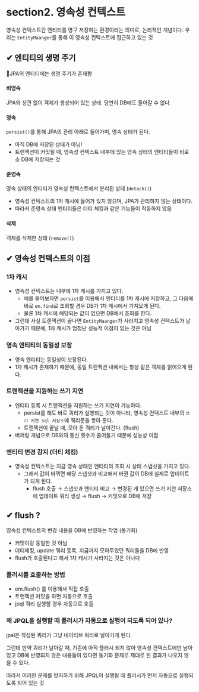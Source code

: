 # section2. 영속성 컨텍스트
영속성 컨텍스트란 엔티티를 영구 저장하는 환경이라는 의미로, 논리적인 개념이다. 우리는 `EntityMaanger`를 통해 이 영속성 컨텍스트에 접근하고 있는 것

## ✔︎ 엔티티의 생명 주기
JPA의 엔티티에는 생명 주기가 존재함
#### 비영속
JPA와 상관 없이 객체가 생성되어 있는 상태. 당연히 DB에도 들어갈 수 없다.
#### 영속
`persist()`를 통해 JPA의 관리 아래로 들어가며, 영속 상태가 된다.
- 아직 DB에 저장된 상태가 아님!
- 트랜잭션이 커밋될 때, 영속성 컨텍스트 내부에 있는 영속 상태의 엔티티들이 비로소 DB에 저장되는 것
#### 준영속
영속 상태의 엔티티가 영속성 컨텍스트에서 분리된 상태 (`detach()`)
- 영속성 컨텍스트의 1차 캐시에 들어가 있지 않으며, JPA가 관리하지 않는 상태이다.
- 따라서 준영속 상태 엔티티들은 더티 체킹과 같은 기능들이 작동하지 않음
#### 삭제
객체를 삭제한 상태 (`remove()`)

## ✔︎ 영속성 컨텍스트의 이점
### 1차 캐시
- 영속성 컨텍스트는 내부에 1차 캐시를 가지고 있다.
    - 예를 들어보자면 `persist`를 이용해서 엔티티를 1차 캐시에 저장하고, 그 다음에 바로 `em.find`로 조회할 경우 DB가 1차 캐시에서 가져오게 된다.
    - 물론 1차 캐시에 해당되는 값이 없으면 DB에서 조회를 한다.
- 그런데 사실 트랜잭션이 끝나면 `EntityMaanger`가 사라지고 영속성 컨텍스트가 날아가기 때문에, 1차 캐시가 엄청난 성능적 이점이 있는 것은 아님
### 영속 엔티티의 동일성 보장
- 영속 엔티티는 동일성이 보장된다.
- 1차 캐시가 존재하기 때문에, 동일 트랜잭션 내에서는 항상 같은 객체를 읽어오게 된다.
### 트랜잭션을 지원하는 쓰기 지연
- 엔티티 등록 시 트랜잭션을 지원하는 쓰기 지연이 가능하다.
    - persist를 해도 바로 쿼리가 실행되는 것이 아니라, 영속성 컨텍스트 내부의 `쓰기 지연 sql 저장소`에 쿼리문을 쌓아 둔다.
    - 트랜잭션이 끝날 때, 모아 둔 쿼리가 날아간다. (flush)
- 버퍼링 개념으로 DB와의 통신 횟수가 줄어들기 때문에 성능상 이점
### 엔티티 변경 감지 (더티 체킹)
- 영속성 컨텍스트는 지금 영속 상태인 엔티티의 조회 시 상태 스냅샷을 가지고 있다.
    - 그래서 값이 바뀌면 해당 스냅샷과 비교해서 바뀐 값이 DB에 실제로 업데이트가 되게 된다.
        - flush 호출 → 스냅샷과 엔티티 비교 → 변경된 게 있으면 쓰기 지연 저장소에 업데이트 쿼리 생성 → flush → 커밋으로 DB에 저장

## ✔︎ flush ?
영속성 컨텍스트의 변경 내용을 DB에 반영하는 작업 (동기화)
- 커밋이랑 동일한 것 아님
- 더티체킹, update 쿼리 등록, 지금까지 모아두었던 쿼리들을 DB에 반영
- flush가 호출된다고 해서 1차 캐시가 사라지는 것은 아니다
### 플러시를 호출하는 방법
- em.flush() 를 이용해서 직접 호출
- 트랜잭션 커밋을 하면 자동으로 호출
- jpql 쿼리 실행할 경우 자동으로 호출
### 왜 JPQL을 실행할 때 플러시가 자동으로 실행이 되도록 되어 있나?
jpal은 작성된 쿼리가 그냥 네이티브 쿼리로 날아가게 된다.

그런데 만약 쿼리가 날아갈 때, 기존에 아직 플러시 되지 않아 영속성 컨텍스트에만 남아 있고 DB에 반영되지 않은 내용들이 있다면 동기화 문제로 제대로 된 결과가 나오지 않을 수 있다.

따라서 이러한 문제를 방지하기 위해 JPQL이 실행될 때 플러시가 먼저 자동으로 실행되도록 되어 있는 것